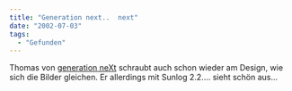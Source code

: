```yaml
---
title: "Generation next..  next"
date: "2002-07-03"
tags:
  - "Gefunden"
---
```


Thomas von [generation neXt](http://www.x-ploration.de/) schraubt auch schon wieder am Design, wie sich die Bilder gleichen. Er allerdings mit Sunlog 2.2.… sieht schön aus…
